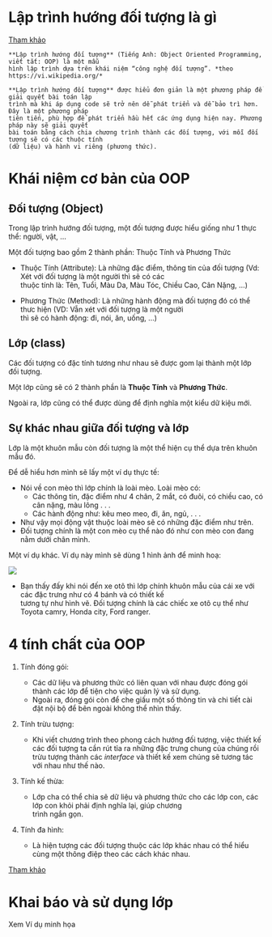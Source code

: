 # Lập trình hướng đối tượng là gì 
[Tham khảo](https://www.w3schools.com/cpp/cpp_oop.asp) <br>


    **Lập trình hướng đối tượng** (Tiếng Anh: Object Oriented Programming, viết tắt: OOP) là một mẫu 
    hình lập trình dựa trên khái niệm “công nghệ đối tượng”. *theo https://vi.wikipedia.org/*

    **Lập trình hướng đối tượng** được hiểu đơn giản là một phương pháp để giải quyết bài toán lập 
    trình mà khi áp dụng code sẽ trở nên dễ phát triển và dễ bảo trì hơn. Đây là một phương pháp 
    tiên tiến, phù hợp để phát triển hầu hết các ứng dụng hiện nay. Phương pháp này sẽ giải quyết 
    bài toán bằng cách chia chương trình thành các đối tượng, với mỗi đối tượng sẽ có các thuộc tính 
    (dữ liệu) và hành vi riêng (phương thức).

# Khái niệm cơ bản của OOP 
## **Đối tượng (Object)**
Trong lập trình hướng đối tượng, một đối tượng được hiểu giống như 1 thực thể: người, vật, …

Một đối tượng bao gồm 2 thành phần: Thuộc Tính và Phương Thức

* Thuộc Tính (Attribute): Là những đặc điểm, thông tin của đối tượng (Vd: Xét với đối tượng là một người thì sẽ có các <br> thuộc tính là: Tên, Tuổi, Màu Da, Màu Tóc, Chiều Cao, Cân Nặng, …)

* Phương Thức (Method): Là những hành động mà đối tượng đó có thể thưc hiện (VD: Vẫn xét với đối tượng là một người <br> thì sẽ có hành động: đi, nói, ăn, uống, …)

## **Lớp (class)**
Các đối tượng có đặc tính tương như nhau sẽ được gom lại thành một lớp đối tượng.

Một lớp cũng sẽ có 2 thành phần là **Thuộc Tính** và **Phương Thức**.

Ngoài ra, lớp cũng có thể được dùng để định nghĩa một kiểu dữ kiệu mới.

## **Sự khác nhau giữa đối tượng và lớp**
Lớp là một khuôn mẫu còn đối tượng là một thể hiện cụ thể dựa trên khuôn mẫu đó.

Để dễ hiểu hơn mình sẽ lấy một ví dụ thực tế:

* Nói về con mèo thì lớp chính là loài mèo. Loài mèo có:
    * Các thông tin, đặc điểm như 4 chân, 2 mắt, có đuôi, có chiều cao, có cân nặng, màu lông . . .
    * Các hành động như: kêu meo meo, đi, ăn, ngủ, . . .
* Như vậy mọi động vật thuộc loài mèo sẽ có những đặc điểm như trên.
* Đối tượng chính là một con mèo cụ thể nào đó như con mèo con đang nằm dưới chân mình.

Một ví dụ khác. Ví dụ này mình sẽ dùng 1 hình ảnh để minh hoạ:

![](https://f.howkteam.vn/Upload/cke/images/2_IMAGE%20TUTORIAL/1_C%23_AutoC%23/4_C%23%20H%C6%B0%E1%BB%9Bng%20%C4%91%E1%BB%91i%20t%C6%B0%E1%BB%A3ng%20(OOP)/B01_T%E1%BB%95ng%20quan%20v%E1%BB%81%20l%E1%BA%ADp%20tr%C3%ACnh%20OOP/1_T%E1%BB%95ng%20quan%20v%E1%BB%81%20l%E1%BA%ADp%20tr%C3%ACnh%20h%C6%B0%E1%BB%9Bng%20%C4%91%E1%BB%91i%20t%C6%B0%E1%BB%A3ng_Howkteam_com.png)

* Bạn thấy đấy khi nói đến xe otô thì lớp chính khuôn mẫu của cái xe với các đặc trưng như có 4 bánh và có thiết kế <br>tương tự như hình vẽ. Đối tượng chính là các chiếc xe otô cụ thể như Toyota camry, Honda city, Ford ranger.


# 4 tính chất của OOP
1. Tính đóng gói:

     * Các dữ liệu và phương thức có liên quan với nhau được đóng gói thành các lớp để tiện cho việc quản lý và sử dụng.
    * Ngoài ra, đóng gói còn để che giấu một số thông tin và chi tiết cài đặt nội bộ để bên ngoài không thể nhìn thấy.
2. Tính trừu tượng: 
    * Khi viết chương trình theo phong cách hướng đối tượng, việc thiết kế các đối tượng ta cần rút tỉa ra những đặc trưng chung của chúng rồi trừu tượng thành các *interface* và thiết kế xem chúng sẽ tương tác với nhau như thế nào.
3. Tính kế thừa: 
    * Lớp cha có thể chia sẽ dữ liệu và phương thức cho các lớp con, các lớp con khỏi phải định nghĩa lại, giúp chương <br>trình ngắn gọn.
4. Tính đa hình: 
    * Là hiện tượng các đối tượng thuộc các lớp khác nhau có thể hiểu cùng một thông điệp theo các cách khác nhau.

[Tham khảo](https://codelearn.io/sharing/hieu-ro-ve-lap-trinh-huong-doi-tuong)

# Khai báo và sử dụng lớp
Xem Ví dụ minh họa
